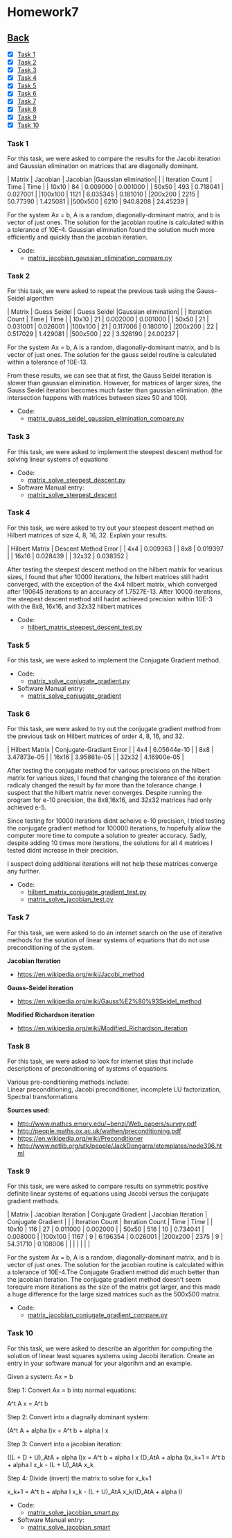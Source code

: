 # Homework7<br>

## [Back](../)

- [x] [Task 1](#task-1)
- [x] [Task 2](#task-2)
- [x] [Task 3](#task-3)
- [x] [Task 4](#task-4)
- [x] [Task 5](#task-5)
- [x] [Task 6](#task-6)
- [x] [Task 7](#task-7)
- [x] [Task 8](#task-8)
- [x] [Task 9](#task-9)
- [x] [Task 10](#task-10)

### Task 1
For this task, we were asked to compare the results for the Jacobi iteration and Gaussian elimination on matrices that are diagonally dominant.

| Matrix |    Jacobian        |     Jacobian       |Gaussian elimination|
|        |  Iteration Count   |        Time        |        Time        |
| 10x10  | 84				  | 0.009000  		   |      0.001000      |
| 50x50  | 493				  | 0.718041  		   |      0.027001      |
|100x100 | 1121				  | 6.035345  		   |      0.181010      |
|200x200 | 2215				  | 50.77390  	       |      1.425081      |
|500x500 | 6210			      | 940.8208  		   |      24.45239      |

For the system Ax = b, A is a random, diagonally-dominant matrix, and b is vector of just ones. The solution for the jacobian routine is calculated within a tolerance of 10E-4. Gaussian elimination found the solution much more efficiently and quickly than the jacobian iteration.

- Code:
  - [matrix_jacobian_gaussian_elimination_compare.py](Task1/matrix_jacobian_gaussian_elimination_compare.py)

### Task 2
For this task, we were asked to repeat the previous task using the Gauss-Seidel algorithm

| Matrix |    Guess Seidel    |     Guess Seidel   |Gaussian elimination|
|        |  Iteration Count   |        Time        |        Time        |
| 10x10  | 21				  | 0.002000  		   |      0.001000      |
| 50x50  | 21				  | 0.031001  		   |      0.026001      |
|100x100 | 21				  | 0.117006  		   |      0.180010      |
|200x200 | 22				  | 0.517029  	       |      1.429081      |
|500x500 | 22			      | 3.326190  		   |      24.00237      |


For the system Ax = b, A is a random, diagonally-dominant matrix, and b is vector of just ones. The solution for the gauss seidel routine is calculated within a tolerance of 10E-13.

From these results, we can see that at first, the Gauss Seidel iteration is slower than gaussian elimination. However, for matrices of larger sizes, the Gauss Seidel iteration becomes much faster than gaussian elimination. (the intersection happens with matrices between sizes 50 and 100).

- Code:
  - [matrix_guass_seidel_gaussian_elimination_compare.py](Task2/matrix_guass_seidel_gaussian_elimination_compare.py)

### Task 3
For this task, we were asked to implement the steepest descent method for solving linear systems of equations

- Code:
  - [matrix_solve_steepest_descent.py](Task3/matrix_solve_steepest_descent.py)
- Software Manual entry:
  - [matrix_solve_steepest_descent](../software_manual/matrix_solve_steepest_descent/matrix_solve_steepest_descent.md)

### Task 4
For this task, we were asked to try out your steepest descent method on Hilbert matrices of size 4, 8, 16, 32. Explain your results. 

| Hilbert Matrix | Descent Method Error |
| 4x4            | 0.009363		        |
| 8x8            | 0.019397		        |
| 16x16          | 0.028439		        |
| 32x32          | 0.038352	            |

After testing the steepest descent method on the hilbert matrix for vearious sizes, I found that after 10000 iterations, the hilbert matrices still hadnt converged,
with the exception of the 4x4 hilbert matrix, which converged after 190645 iterations to an accuracy of 1.7527E-13. After 10000 iterations, the steepest descent method 
still hadnt achieved precision within 10E-3 with the 8x8, 16x16, and 32x32 hilbert matrices

- Code:
  - [hilbert_matrix_steepest_descent_test.py](Task4/hilbert_matrix_steepest_descent_test.py)

### Task 5
For this task, we were asked to implement the Conjugate Gradient method.

- Code:
  - [matrix_solve_conjugate_gradient.py](Task5/matrix_solve_conjugate_gradient.py)
- Software Manual entry:
  - [matrix_solve_conjugate_gradient](../software_manual/matrix_solve_conjugate_gradient/matrix_solve_conjugate_gradient.md)

### Task 6
For this task, we were asked to try out the conjugate gradient method from the previous task on Hilbert matrices of order 4, 8, 16, and 32.

| Hilbert Matrix | Conjugate-Gradiant Error |
| 4x4            | 6.05644e-10		        |
| 8x8            | 3.47873e-05		        |
| 16x16          | 3.95861e-05		        |
| 32x32          | 4.16900e-05		        |

After testing the conjugate method for various precisions on the hilbert matrix for various sizes, I found that changing the tolerance of the iteration radicaly changed the result by far more than the tolerance change. I suspect that the hilbert matrix never converges. Despite running the program for e-10 precision, the 8x8,16x16, and 32x32 matrices had only achieved e-5.

Since testing for 10000 iterations didnt acheive e-10 precision, I tried testing the conjugate gradient method for 100000 iterations, to hopefully allow the computer more time to compute a solution to greater accuracy. Sadly, despite adding 10 times more iterations, the solutions for all 4 matrices I tested didnt increase in their precision.

I suspect doing additional iterations will not help these matrices converge any further.

- Code:
  - [hilbert_matrix_conjugate_gradient_test.py](Task6/hilbert_matrix_conjugate_gradient_test.py)
  - [matrix_solve_jacobian_test.py](Task6/matrix_solve_jacobian_test.py)

### Task 7
For this task, we were asked to do an internet search on the use of iterative methods for the solution of linear systems of equations that do not use preconditioning of the system. 

**Jacobian Iteration**
- https://en.wikipedia.org/wiki/Jacobi_method

**Gauss-Seidel iteration**
- https://en.wikipedia.org/wiki/Gauss%E2%80%93Seidel_method

**Modified Richardson iteration**
- https://en.wikipedia.org/wiki/Modified_Richardson_iteration

### Task 8
For this task, we were asked to look for internet sites that include descriptions of preconditioning of systems of equations.

Various pre-conditioning methods include:<br>
Linear preconditioning, Jacobi preconditioner, incomplete LU factorization, Spectral transformations

**Sources used:**
- http://www.mathcs.emory.edu/~benzi/Web_papers/survey.pdf 
- http://people.maths.ox.ac.uk/wathen/preconditioning.pdf 
- https://en.wikipedia.org/wiki/Preconditioner
- http://www.netlib.org/utk/people/JackDongarra/etemplates/node396.html

### Task 9
For this task, we were asked to compare results on symmetric positive definite linear systems of equations using Jacobi versus the conjugate gradient methods. 

| Matrix | Jacobian Iteration | Conjugate Gradient | Jacobian Iteration | Conjugate Gradient |
|        |  Iteration Count   | Iteration Count    |        Time        |        Time        |
| 10x10  | 116				  | 27  			   |     0.011000       |      0.002000      |
| 50x50  | 516				  | 10  			   |     0.734041       |      0.008000      |
|100x100 | 1167				  | 9  			       |     6.196354       |      0.026001      |
|200x200 | 2375				  | 9  			       |     54.31710       |      0.108006      |
|		 |				      |   			       |                    |                    |

For the system Ax = b, A is a random, diagonally-dominant matrix, and b is vector of just ones. The solution for the jacobian routine is calculated within a tolerance of 10E-4.The Conjugate Gradient method did much better than the jacobian iteration. The conjugate gradient method doesn't seem torequire more iterations as the size of the matrix got larger, and this made a huge difference for the large sized matrices such as the 500x500 matrix.

- Code:
  - [matrix_jacobian_conjugate_gradient_compare.py](Task9/matrix_jacobian_conjugate_gradient_compare.py)

### Task 10
For this task, we were asked to describe an algorithm for computing the solution of linear least squares systems using Jacobi iteration. Create an entry in your software manual for your algorihm and an example.

Given a system: Ax = b

Step 1: Convert Ax = b into normal equations:

A^t A x = A^t b

Step 2: Convert into a diagnally dominant system:

(A^t A + alpha I)x = A^t b + alpha I x

Step 3: Convert into a jacobian iteration:

((L + D + U)_AtA + alpha I)x = A^t b + alpha I x<bk>
(D_AtA + alpha I)x_k+1 = A^t b + alpha I x_k - (L + U)_AtA x_k

Step 4: Divide (invert) the matrix to solve for x_k+1

x_k+1 = A^t b + alpha I x_k - (L + U)_AtA x_k/(D_AtA + alpha I)

- Code:
  - [matrix_solve_jacobian_smart.py](Task10/matrix_solve_jacobian_smart.py)
- Software Manual entry:
  - [matrix_solve_jacobian_smart](../software_manual/matrix_solve_jacobian_smart/matrix_solve_jacobian_smart.md)
